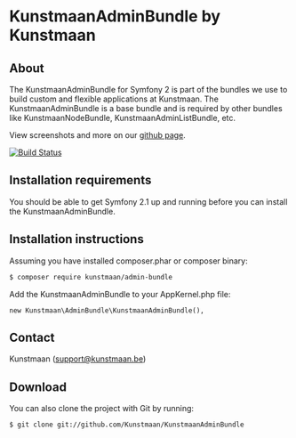 KunstmaanAdminBundle by Kunstmaan
=================================

About
-----
The KunstmaanAdminBundle for Symfony 2 is part of the bundles we use to build custom and flexible applications at Kunstmaan.
The KunstmaanAdminBundle is a base bundle and is required by other bundles like KunstmaanNodeBundle, KunstmaanAdminListBundle, etc.

View screenshots and more on our [github page](http://kunstmaan.github.com/KunstmaanAdminBundle).

[![Build Status](https://travis-ci.org/Kunstmaan/KunstmaanAdminBundle.png?branch=master)](http://travis-ci.org/Kunstmaan/KunstmaanAdminBundle)

Installation requirements
-------------------------
You should be able to get Symfony 2.1 up and running before you can install the KunstmaanAdminBundle.

Installation instructions
-------------------------
Assuming you have installed composer.phar or composer binary:

``` bash
$ composer require kunstmaan/admin-bundle
```

Add the KunstmaanAdminBundle to your AppKernel.php file:

```
new Kunstmaan\AdminBundle\KunstmaanAdminBundle(),
```

Contact
-------
Kunstmaan (support@kunstmaan.be)

Download
--------
You can also clone the project with Git by running:

```
$ git clone git://github.com/Kunstmaan/KunstmaanAdminBundle
```
